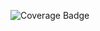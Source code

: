 ![Coverage Badge](https://img.shields.io/endpoint?url=https://gist.githubusercontent.com/miqbalrr/93bfa9c6e08a21154f9d6a56da5304ee/raw/covbadge.json)
